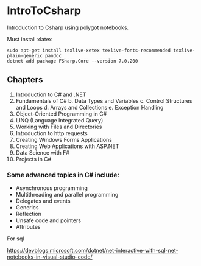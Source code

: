 # IntroToCsharp
Introduction to Csharp using polygot notebooks.


Must install xlatex
```
sudo apt-get install texlive-xetex texlive-fonts-recommended texlive-plain-generic pandoc
dotnet add package FSharp.Core --version 7.0.200
```

## Chapters

1. Introduction to C# and .NET
1. Fundamentals of C#
    b. Data Types and Variables
    c. Control Structures and Loops
    d. Arrays and Collections
    e. Exception Handling
1. Object-Oriented Programming in C#
1. LINQ (Language Integrated Query)
1. Working with Files and Directories
1. Introduction to http requests
1. Creating Windows Forms Applications
1. Creating Web Applications with ASP.NET
1. Data Science with F#
1. Projects in C#

###  Some advanced topics in C# include:

* Asynchronous programming
* Multithreading and parallel programming
* Delegates and events
* Generics
* Reflection
* Unsafe code and pointers
* Attributes


For sql

https://devblogs.microsoft.com/dotnet/net-interactive-with-sql-net-notebooks-in-visual-studio-code/